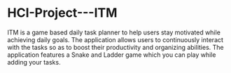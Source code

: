# HCI-Project---ITM
ITM is a game based daily task planner to help users stay motivated while achieving daily goals. The application allows users to continuously interact with the tasks so as to boost their productivity and organizing abilities. The application features a Snake and Ladder game which you can play while adding your tasks.
